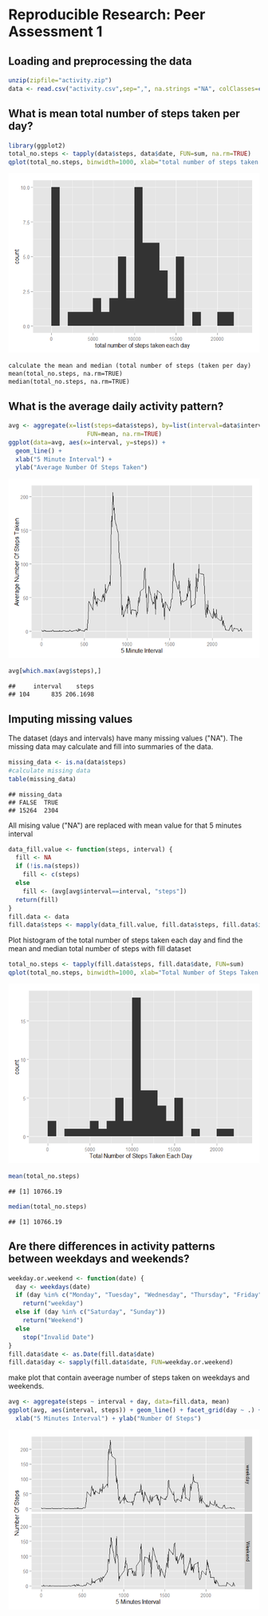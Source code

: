 # Reproducible Research: Peer Assessment 1


## Loading and preprocessing the data

```r
unzip(zipfile="activity.zip")
data <- read.csv("activity.csv",sep=",", na.strings ="NA", colClasses=c("numeric","Date","numeric"))
```

## What is mean total number of steps taken per day?

```r
library(ggplot2)
total_no.steps <- tapply(data$steps, data$date, FUN=sum, na.rm=TRUE)
qplot(total_no.steps, binwidth=1000, xlab="total number of steps taken each day")
```

![](PA1_template_files/figure-html/unnamed-chunk-2-1.png) 
```
calculate the mean and median (total number of steps (taken per day)
mean(total_no.steps, na.rm=TRUE)
median(total_no.steps, na.rm=TRUE)
```

## What is the average daily activity pattern?

```r
avg <- aggregate(x=list(steps=data$steps), by=list(interval=data$interval),
                      FUN=mean, na.rm=TRUE)
ggplot(data=avg, aes(x=interval, y=steps)) +
  geom_line() +
  xlab("5 Minute Interval") +
  ylab("Average Number Of Steps Taken")
```

![](PA1_template_files/figure-html/unnamed-chunk-3-1.png) 

```r
avg[which.max(avg$steps),]
```

```
##     interval    steps
## 104      835 206.1698
```

## Imputing missing values
The dataset (days and intervals) have many missing values ("NA"). The missing data may calculate and fill into summaries of the data.

```r
missing_data <- is.na(data$steps)
#calculate missing data
table(missing_data)
```

```
## missing_data
## FALSE  TRUE 
## 15264  2304
```
All mising value ("NA") are replaced with mean value for that 5 minutes interval

```r
data_fill.value <- function(steps, interval) {
  fill <- NA
  if (!is.na(steps))
    fill <- c(steps)
  else
    fill <- (avg[avg$interval==interval, "steps"])
  return(fill)
}
fill.data <- data
fill.data$steps <- mapply(data_fill.value, fill.data$steps, fill.data$interval)
```
Plot histogram of the total number of steps taken each day and find the mean and median total number of steps with fill dataset

```r
total_no.steps <- tapply(fill.data$steps, fill.data$date, FUN=sum)
qplot(total_no.steps, binwidth=1000, xlab="Total Number of Steps Taken Each Day")
```

![](PA1_template_files/figure-html/unnamed-chunk-7-1.png) 

```r
mean(total_no.steps)
```

```
## [1] 10766.19
```

```r
median(total_no.steps)
```

```
## [1] 10766.19
```

## Are there differences in activity patterns between weekdays and weekends?

```r
weekday.or.weekend <- function(date) {
  day <- weekdays(date)
  if (day %in% c("Monday", "Tuesday", "Wednesday", "Thursday", "Friday"))
    return("weekday")
  else if (day %in% c("Saturday", "Sunday"))
    return("Weekend")
  else
    stop("Invalid Date")
}
fill.data$date <- as.Date(fill.data$date)
fill.data$day <- sapply(fill.data$date, FUN=weekday.or.weekend)
```
make plot that contain aveerage number of steps taken on weekdays and weekends.

```r
avg <- aggregate(steps ~ interval + day, data=fill.data, mean)
ggplot(avg, aes(interval, steps)) + geom_line() + facet_grid(day ~ .) +
  xlab("5 Minutes Interval") + ylab("Number Of Steps")
```

![](PA1_template_files/figure-html/unnamed-chunk-9-1.png) 
